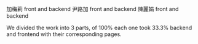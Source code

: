 加梅莉  front and backend
尹路加 front and backend
陳麗娟  front and backend

We divided the work into 3 parts, of 100% each one took 33.3% backend and frontend with their corresponding pages.